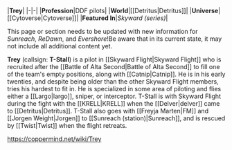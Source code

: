 |**Trey**|
|-|-|
|**Profession**|DDF pilots|
|**World**|[[Detritus\|Detritus]]|
|**Universe**|[[Cytoverse\|Cytoverse]]|
|**Featured In**|*Skyward (series)*|

This page or section needs to be updated with new information for *Sunreach*, *ReDawn*, and *Evershore*!Be aware that in its current state, it may not include all additional content yet.

**Trey** (callsign: **T-Stall**) is a pilot in [[Skyward Flight\|Skyward Flight]] who is recruited after the [[Battle of Alta Second\|Battle of Alta Second]] to fill one of the team's empty positions, along with [[Catnip\|Catnip]]. He is in his early twenties, and despite being older than the other Skyward Flight members, tries his hardest to fit in.
He is specialized in some area of piloting and flies either a [[Largo\|largo]], sniper, or interceptor.
T-Stall is with Skyward Flight during the fight with the [[KRELL\|KRELL]] when the [[Delver\|delver]] came to [[Detritus\|Detritus]]. T-Stall also goes with [[Freyja Marten\|FM]] and [[Jorgen Weight\|Jorgen]] to [[Sunreach (station)\|Sunreach]], and is rescued by [[Twist\|Twist]] when the flight retreats.



https://coppermind.net/wiki/Trey